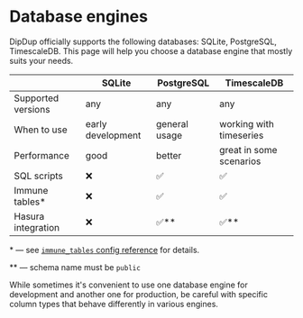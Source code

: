 # Database engines

DipDup officially supports the following databases: SQLite, PostgreSQL, TimescaleDB. This page will help you choose a database engine that mostly suits your needs.

| | SQLite | PostgreSQL | TimescaleDB |
|---| --- | --- | --- |
| Supported versions | any | any | any |
| When to use | early development | general usage | working with timeseries
| Performance | good | better | great in some scenarios |
| SQL scripts | ❌ | ✅ | ✅ |
| Immune tables\* | ❌ | ✅ | ✅ |
| Hasura integration | ❌ | ✅\*\*| ✅\*\*|

\* — see [`immune_tables` config reference](../config/database.md#immune-tables) for details.

\*\* — schema name must be `public`

While sometimes it's convenient to use one database engine for development and another one for production, be careful with specific column types that behave differently in various engines.
